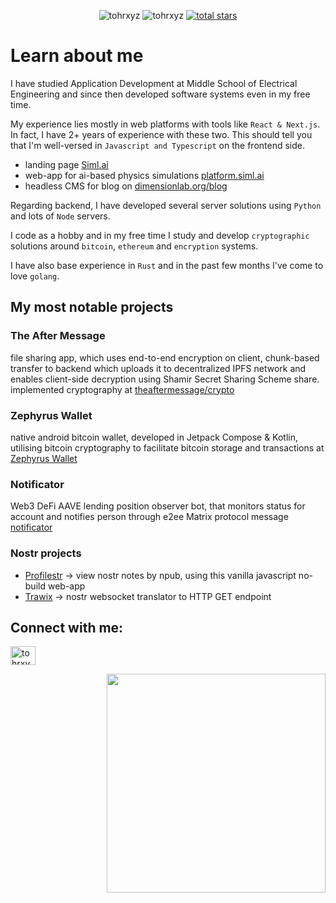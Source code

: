 <p align="center">
  <img src="https://komarev.com/ghpvc/?username=tohrxyz&label=Visitors&color=0e75b6&style=flat" alt="tohrxyz" /> <img src="https://img.shields.io/github/followers/tohrxyz?label=Followers&style=flat&color=0e75b6" alt="tohrxyz"/>
 <a href="https://github.com/tohrxyz?tab=repositories&sort=stargazers">
    <img alt="total stars" title="Total stars on GitHub" src="https://custom-icon-badges.herokuapp.com/badge/dynamic/json?logo=star&color=0e75b6&label=Stars&style=flat&query=%24.stars&url=https://api.github-star-counter.workers.dev/user/tohrxyz"/></a>
  </p>

# Learn about me
I have studied Application Development at Middle School of Electrical Engineering and since then developed software systems even in my free time.

My experience lies mostly in web platforms with tools like `React & Next.js`. In fact, I have 2+ years of experience with these two.
This should tell you that I'm well-versed in `Javascript and Typescript` on the frontend side.
- landing page [Siml.ai](https://siml.ai)
- web-app for ai-based physics simulations [platform.siml.ai](https://platform.siml.ai)
- headless CMS for blog on [dimensionlab.org/blog](https://dimensionlab.org/blog)

Regarding backend, I have developed several server solutions using `Python` and lots of `Node` servers.

I code as a hobby and in my free time I study and develop `cryptographic` solutions around `bitcoin`, `ethereum` and `encryption` systems.

I have also base experience in `Rust` and in the past few months I've come to love `golang`.

## My most notable projects

### The After Message
file sharing app, which uses end-to-end encryption on client, chunk-based transfer to backend which uploads it to decentralized IPFS network and enables client-side decryption using Shamir Secret Sharing Scheme share. implemented cryptography at [theaftermessage/crypto](https://github.com/theaftermessage/crypto)

### Zephyrus Wallet
native android bitcoin wallet, developed in Jetpack Compose & Kotlin, utilising bitcoin cryptography to facilitate bitcoin storage and transactions at [Zephyrus Wallet](https://github.com/tohrxyz/zephyrus-wallet)

### Notificator
Web3 DeFi AAVE lending position observer bot, that monitors status for account and notifies person through e2ee Matrix protocol message [notificator](https://github.com/tohrxyz/notificator)

### Nostr projects
- [Profilestr](https://github.com/tohryxz/profilestr) -> view nostr notes by npub, using this vanilla javascript no-build web-app
- [Trawix](https://github.com/tohrxyz/trawix) -> nostr websocket translator to HTTP GET endpoint

<h2 align="left">Connect with me:</h2>
<p align="left">
<a href="https://twitter.com/tohrxyz" target="blank"><img align="center" src="https://raw.githubusercontent.com/rahuldkjain/github-profile-readme-generator/master/src/images/icons/Social/twitter.svg" alt="tohrxyz" height="30" width="40" /></a>
</p>

<img src="https://raw.githubusercontent.com/MicaelliMedeiros/micaellimedeiros/master/image/computer-illustration.png" min-width="380px" max-width="400px" width="350px" align="right"> <br>
<!---
tomashrib/tomashrib is a ✨ special ✨ repository because its `README.md` (this file) appears on your GitHub profile.
You can click the Preview link to take a look at your changes.
--->
